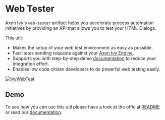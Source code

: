 # Web Tester

Axon Ivy's `web-tester` artifact helps you accelerate process automation
initiatives by providing an API that allows you to test your HTML-Dialogs.

This util:

* Makes the setup of your web test environment as easy as possible.
* Facilitates sending requests against your [Axon Ivy
  Engine](https://developer.axonivy.com/download).
* Supports you with step-by-step demo
  [documentation](https://developer.axonivy.com/doc/9.2/concepts/testing/web-testing.html)
  to reduce your integration effort.
* Enables low code citizen developers to do powerful web testing easily.

[![IvyWebTest](https://developer.axonivy.com/doc/9.2/_images/webtesting-run.gif)](https://developer.axonivy.com/doc/9.2/concepts/testing/web-testing.html)

## Demo

To see how you can use this util please have a look at the official
[README](https://github.com/axonivy/web-tester#how-to-use-in-your-project) or
read our
[documentation](https://developer.axonivy.com/doc/9.2/concepts/testing/web-testing.html).
